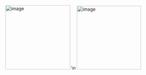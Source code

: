 <img width="203" alt="image" src="https://github.com/user-attachments/assets/dc55ea7a-01de-4ae5-b506-35ff67400d14" />
\n
<img width="201" alt="image" src="https://github.com/user-attachments/assets/6d8cb6f7-4904-4560-9087-7e072d7e0382" />
